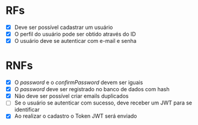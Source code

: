 # RFs

- [x] Deve ser possível cadastrar um usuário
- [x] O perfil do usuário pode ser obtido através do ID
- [x] O usuário deve se autenticar com e-mail e senha

# RNFs

- [x] O *password* e o *confirmPassword* devem ser iguais
- [x] O *password* deve ser registrado no banco de dados com hash
- [x] Não deve ser possível criar emails duplicados
- [ ] Se o usuário se autenticar com sucesso, deve receber um JWT para se identificar
- [x] Ao realizar o cadastro o Token JWT será enviado
